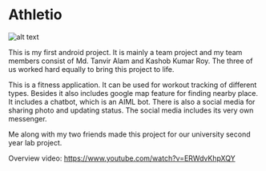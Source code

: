 # Athletio 
  
  ![alt text](https://github.com/mashrur29/Athletio/blob/master/athletio_poster-1.png)
                                              
  This is my first android project. It is mainly a team project and my team members consist of Md. Tanvir Alam and Kashob Kumar Roy. 
  The three of us worked hard equally to bring this project to life. 
  
  This is a fitness application. It can be used for workout tracking of different types. Besides it also includes google map feature 
  for finding nearby place. It includes a chatbot, which is an AIML bot. There is also a social media for sharing photo and updating
  status. The social media includes its very own messenger.
  
  Me along with my two friends made this project for our university second year lab project. 
  
  Overview video: https://www.youtube.com/watch?v=ERWdvKhpXQY 
  
  
    
